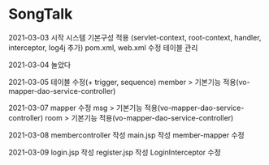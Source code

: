 # SongTalk
 2021-03-03 시작
   시스템 기본구성 적용 (servlet-context, root-context, handler, interceptor, log4j 추가)
            pom.xml, web.xml 수정
   테이블 관리

2021-03-04
   놀았다
   
2021-03-05
   테이블 수정(+ trigger, sequence)
   member > 기본기능 적용(vo-mapper-dao-service-controller)
   
2021-03-07
   mapper 수정
   msg > 기본기능 적용(vo-mapper-dao-service-controller)
   room > 기본기능 적용(vo-mapper-dao-service-controller)

2021-03-08
   membercontroller 작성
   main.jsp 작성
   member-mapper 수정
   
2021-03-09
   login.jsp 작성
   register.jsp 작성
   LoginInterceptor 수정
